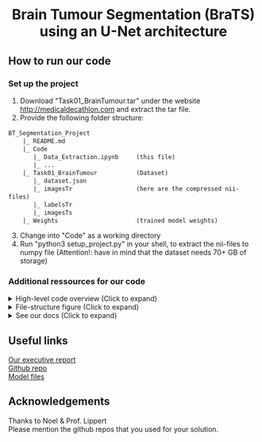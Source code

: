 # <div align="center">Brain Tumour Segmentation (BraTS) <br/> using an U-Net architecture</div>

## How to run our code
### Set up the project
1. Download "Task01_BrainTumour.tar" under the website http://medicaldecathlon.com and extract the tar file.
2. Provide the following folder structure:
```
BT_Segmentation_Project
    |_ README.md
    |_ Code
       |_ Data_Extraction.ipynb     (this file)
       |_ ...
    |_ Task01_BrainTumour           (Dataset)
       |_ dataset.json
       |_ imagesTr                  (here are the compressed nii-files)
       |_ labelsTr
       |_ imagesTs
    |_ Weights                      (trained model weights)
```
3. Change into "Code" as a working directory
4. Run "python3 setup_project.py" in your shell, to extract the nii-files to numpy file (Attention!: have in mind that the dataset needs 70+ GB of storage)


### Additional ressources for our code
<details>
  <summary>High-level code overview (Click to expand)</summary>

### Code Overview
#### Notebooks
- demo.ipynb:<br/>
Here we are executed our code, extracted results from it and visualized our results for our paper. Every discovery that we mention in our paper comes from here.

#### Python-files
- custom_losses.py:<br/>
Here you can find custom programmed losses. In addition you can find get_loss to calculate automatically the loss for a provieded loss-function. 

- data_loading.py:<br/>
Here you can find the dataloader. The function get_train_test_iters gives you the data iterators. 

- dataset_utils.py:<br/>
Here you can find everything ragarding to manipulate and processing data.

- train.py:<br/>
Here you can find the train_model function to train a model.

#### Folders
- Optional:<br/>
Here we are experimenting with our code.

- Architectures:<br/>
Here you can find all model architectures that we build.
</details>


<details>
  <summary>File-structure figure (Click to expand)</summary>
<p align="left"><img src="https://github.com/Space-Dream-42/brainTumourProject/blob/main/images/filestructure.jpg?raw=true" width="700" height="500"></p>
</details>


<details>
  <summary>See our docs (Click to expand)</summary>
    
### Documentation with sample function calls
    
custom_losses.py: 
| Function/Class| Description | Example |
| ----------- | ----------- |----------- |
| Header      | Title       |Title       |
| Paragraph   | Text        |Text        |

data_loading.py:
| Function/Class| Description | Example |
| ----------- | ----------- |----------- |
| Header      | Title       |Title       |
| Paragraph   | Text        |Text        |

dataset_utils.py:
| Function/Class| Description | Example |
| ----------- | ----------- |----------- |
| Header      | Title       |Title       |
| Paragraph   | Text        |Text        |

train.py:
| Function/Class| Description | Example |
| ----------- | ----------- |----------- |
| Header      | Title       |Title       |
| Paragraph   | Text        |Text        |

Architectures
* unet_2d.py: 

| Function/Class| Description | Example |
| ----------- | ----------- |----------- |
| Header      | Title       |Title       |
| Paragraph   | Text        |Text        |
* unet_3d.py: 

| Function/Class| Description | Example |
| ----------- | ----------- |----------- |
| Header      | Title       |Title       |
| Paragraph   | Text        |Text        |
</details>


## Useful links
[Our executive report]()  <br/>
[Github repo](https://github.com/Space-Dream-42/brainTumourProject) <br/>
[Model files](https://drive.google.com/drive/folders/1pTMtH2817WEceukKP52Lep9QR-ZB2WKz?usp=sharing) <br/>


## Acknowledgements
Thanks to Noel & Prof. Lippert <br/>
Please mention the github repos that you used for your solution.
